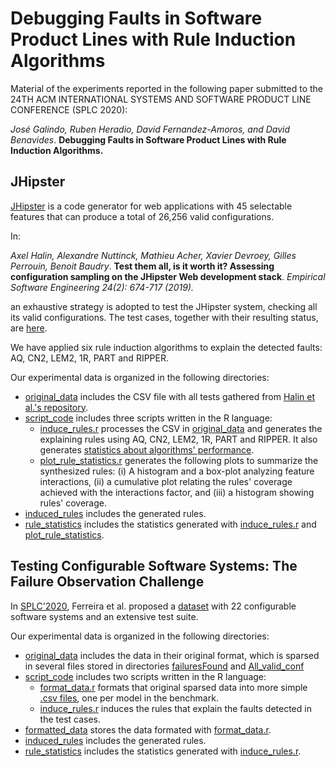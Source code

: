 # Debugging Faults in Software Product Lines with Rule Induction Algorithms

Material of the experiments reported in the following paper submitted to the 
24TH ACM INTERNATIONAL SYSTEMS AND SOFTWARE PRODUCT LINE CONFERENCE (SPLC 2020):

*José Galindo, Ruben Heradio, David Fernandez-Amoros, and David Benavides*. 
**Debugging Faults in Software Product Lines with Rule Induction Algorithms.** 

## JHipster

[JHipster](https://www.jhipster.tech/) is a code generator for web applications 
with 45 selectable features that can produce a total of 26,256 valid configurations.

In:

*Axel Halin, Alexandre Nuttinck, Mathieu Acher, Xavier Devroey, Gilles Perrouin, Benoit Baudry*.
**Test them all, is it worth it? Assessing configuration sampling on the JHipster Web development 
stack**. *Empirical Software Engineering 24(2): 674-717 (2019).*

an exhaustive strategy is adopted to test the JHipster system, checking all its valid configurations.
The test cases, together with their resulting status, are [here](https://github.com/xdevroey/jhipster-dataset).

We have applied six rule induction algorithms to explain the detected faults: AQ, CN2, LEM2, 1R, PART and RIPPER. 

Our experimental data is organized in the following directories:
* [original_data](https://github.com/rheradio/spl_fault_debugging/tree/master/jhipster/original_data) includes the CSV file with all tests gathered from [Halin et al.'s repository](https://github.com/xdevroey/jhipster-dataset).
* [script_code](https://github.com/rheradio/spl_fault_debugging/tree/master/jhipster/script_code) includes three scripts written in the R language:
  + [induce_rules.r](https://github.com/rheradio/spl_fault_debugging/blob/master/jhipster/script_code/induce_rules.r) processes the CSV in  [original_data](https://github.com/rheradio/spl_fault_debugging/tree/master/jhipster/original_data) and generates the explaining rules using AQ, CN2, LEM2, 1R, PART and RIPPER. It also generates [statistics about algorithms' performance](https://github.com/rheradio/spl_fault_debugging/tree/master/jhipster/rule_statistics). 
  + [plot_rule_statistics.r](https://github.com/rheradio/spl_fault_debugging/blob/master/jhipster/script_code/plot_rule_statistics.R) generates the following plots to summarize the synthesized rules: (i) A histogram and a box-plot analyzing feature interactions, (ii) a cumulative plot relating the rules' coverage achieved with the interactions factor, and (iii) a histogram showing rules' coverage.
* [induced_rules](https://github.com/rheradio/spl_fault_debugging/tree/master/jhipster/induced_rules) includes the generated rules.
* [rule_statistics](https://github.com/rheradio/spl_fault_debugging/tree/master/jhipster/rule_statistics) includes the statistics generated with [induce_rules.r](https://github.com/rheradio/spl_fault_debugging/blob/master/jhipster/script_code/induce_rules.r)  and [plot_rule_statistics](https://github.com/rheradio/spl_fault_debugging/blob/master/jhipster/script_code/plot_rule_statistics.R).

## Testing Configurable Software Systems: The Failure Observation Challenge

In [SPLC'2020](http://splc2020.net/), Ferreira et al. proposed a [dataset](https://fischerjf.github.io/challenge/) with 22 configurable software systems and an extensive test suite. 

Our experimental data is organized in the following directories:
* [original_data](https://github.com/rheradio/spl_fault_debugging/tree/master/splc2020_challenge/original_data) includes the data in their original format, which is sparsed in several files stored in directories [failuresFound](https://github.com/rheradio/spl_fault_debugging/tree/master/splc2020_challenge/original_data/failuresFound) and [All_valid_conf](https://github.com/rheradio/spl_fault_debugging/tree/master/splc2020_challenge/original_data/workspace_IncLing/Tools/All_valid_conf) 
* [script_code](https://github.com/rheradio/spl_fault_debugging/tree/master/splc2020_challenge/script_code) includes two scripts written in the R language:
  + [format_data.r](https://github.com/rheradio/spl_fault_debugging/blob/master/splc2020_challenge/script_code/format_data.r) formats that original sparsed data into more simple [.csv files](https://github.com/rheradio/spl_fault_debugging/tree/master/splc2020_challenge/formatted_data), one per model in the benchmark.
  + [induce_rules.r](https://github.com/rheradio/spl_fault_debugging/blob/master/splc2020_challenge/script_code/induce_rules.R) induces the rules that explain the faults detected in the test cases.
 * [formatted_data](https://github.com/rheradio/spl_fault_debugging/tree/master/splc2020_challenge/formatted_data) stores the data formated with [format_data.r](https://github.com/rheradio/spl_fault_debugging/blob/master/splc2020_challenge/script_code/format_data.r).
 * [induced_rules](https://github.com/rheradio/spl_fault_debugging/tree/master/splc2020_challenge/induced_rules) includes the generated rules.
 * [rule_statistics](https://github.com/rheradio/spl_fault_debugging/tree/master/splc2020_challenge/rule_statistics) includes the statistics generated with [induce_rules.r](https://github.com/rheradio/spl_fault_debugging/blob/master/splc2020_challenge/script_code/induce_rules.R).
